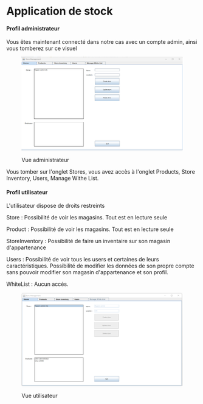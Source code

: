 # Application de stock

#### Profil administrateur



Vous êtes maintenant connecté dans notre cas avec un compte admin, ainsi vous tomberez sur ce visuel

<figure><img src="../../.gitbook/assets/image (35).png" alt=""><figcaption><p>Vue administrateur</p></figcaption></figure>

Vous tomber sur l'onglet Stores, vous avez accès à l'onglet Products, Store Inventory, Users, Manage Withe List.&#x20;

#### Profil utilisateur

L'utilisateur dispose de droits restreints

Store : Possibilité de voir les magasins. Tout est en lecture seule

Product : Possibilité de voir les magasins. Tout est en lecture seule

StoreInventory : Possibilité de faire un inventaire sur son magasin d'appartenance

Users : Possibilité de voir tous les users et certaines de leurs caractéristiques. Possibilité de modifier les données de son propre compte sans pouvoir modifier son magasin d'appartenance et son profil.

WhiteList : Aucun accés.&#x20;

<figure><img src="../../.gitbook/assets/image (14).png" alt=""><figcaption><p>Vue utilisateur</p></figcaption></figure>
